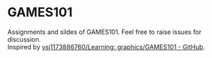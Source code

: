 # GAMES101
Assignments and sildes of GAMES101. Feel free to raise issues for discussion.  
Inspired by [ysj1173886760/Learning: graphics/GAMES101 - GitHub](https://github.com/ysj1173886760/Learning/tree/master/graphics/GAMES101).
